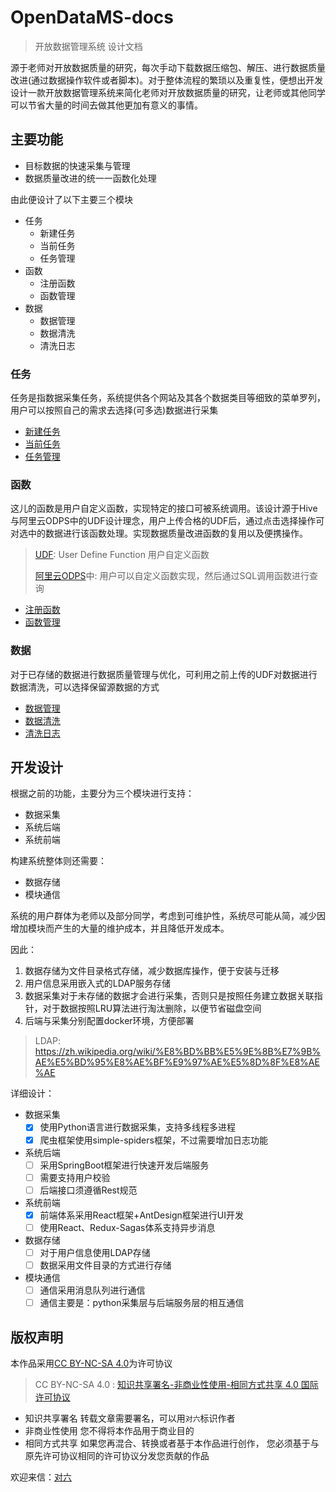 # OpenDataMS-docs
> 开放数据管理系统 设计文档

源于老师对开放数据质量的研究，每次手动下载数据压缩包、解压、进行数据质量改进(通过数据操作软件或者脚本)。对于整体流程的繁琐以及重复性，便想出开发设计一款开放数据管理系统来简化老师对开放数据质量的研究，让老师或其他同学可以节省大量的时间去做其他更加有意义的事情。

## 主要功能

- 目标数据的快速采集与管理
- 数据质量改进的统一一函数化处理

由此便设计了以下主要三个模块

- 任务
  - 新建任务
  - 当前任务
  - 任务管理
- 函数
  - 注册函数
  - 函数管理
- 数据
  - 数据管理
  - 数据清洗
  - 清洗日志

### 任务

任务是指数据采集任务，系统提供各个网站及其各个数据类目等细致的菜单罗列，用户可以按照自己的需求去选择(可多选)数据进行采集

- [新建任务]()
- [当前任务]()
- [任务管理]()


### 函数

这儿的函数是用户自定义函数，实现特定的接口可被系统调用。该设计源于Hive与阿里云ODPS中的UDF设计理念，用户上传合格的UDF后，通过点击选择操作可对选中的数据进行该函数处理。实现数据质量改进函数的复用以及便携操作。

> [UDF](https://help.aliyun.com/document_detail/27866.html?spm=a2c4g.11174283.6.649.1e87590e4sXhdR): User Define Function 用户自定义函数
>
> [阿里云ODPS](https://help.aliyun.com/product/27797.html?spm=a2c4g.11186623.6.540.656643c09LyKUy)中: 用户可以自定义函数实现，然后通过SQL调用函数进行查询

- [注册函数]()
- [函数管理]()

### 数据

对于已存储的数据进行数据质量管理与优化，可利用之前上传的UDF对数据进行数据清洗，可以选择保留源数据的方式

- [数据管理]()
- [数据清洗]()
- [清洗日志]()


## 开发设计

根据之前的功能，主要分为三个模块进行支持：

- 数据采集
- 系统后端
- 系统前端

构建系统整体则还需要：

- 数据存储
- 模块通信

系统的用户群体为老师以及部分同学，考虑到可维护性，系统尽可能从简，减少因增加模块而产生的大量的维护成本，并且降低开发成本。

因此：
1. 数据存储为文件目录格式存储，减少数据库操作，便于安装与迁移
2. 用户信息采用嵌入式的LDAP服务存储
3. 数据采集对于未存储的数据才会进行采集，否则只是按照任务建立数据关联指针，对于数据按照LRU算法进行淘汰删除，以便节省磁盘空间
4. 后端与采集分别配置docker环境，方便部署

> LDAP: https://zh.wikipedia.org/wiki/%E8%BD%BB%E5%9E%8B%E7%9B%AE%E5%BD%95%E8%AE%BF%E9%97%AE%E5%8D%8F%E8%AE%AE

详细设计：

- 数据采集  
  - [x] 使用Python语言进行数据采集，支持多线程多进程
  - [x] 爬虫框架使用simple-spiders框架，不过需要增加日志功能
- 系统后端  
  - [ ] 采用SpringBoot框架进行快速开发后端服务
  - [ ] 需要支持用户校验
  - [ ] 后端接口须遵循Rest规范
- 系统前端 
  - [x] 前端体系采用React框架+AntDesign框架进行UI开发
  - [ ] 使用React、Redux-Sagas体系支持异步消息
- 数据存储 
  - [ ] 对于用户信息使用LDAP存储
  - [ ] 数据采用文件目录的方式进行存储
- 模块通信
  - [ ] 通信采用消息队列进行通信
  - [ ] 通信主要是：python采集层与后端服务层的相互通信

## 版权声明

本作品采用[CC BY-NC-SA 4.0](https://creativecommons.org/licenses/by/4.0/deed.zh)为许可协议

> CC BY-NC-SA 4.0 : [知识共享署名-非商业性使用-相同方式共享 4.0 国际许可协议](https://creativecommons.org/licenses/by/4.0/deed.zh)

- 知识共享署名
    转载文章需要署名，可以用`对六`标识作者
- 非商业性使用
    您不得将本作品用于商业目的
- 相同方式共享
    如果您再混合、转换或者基于本作品进行创作， 您必须基于与原先许可协议相同的许可协议分发您贡献的作品

欢迎来信：[对六](pengrui55555@163.com)